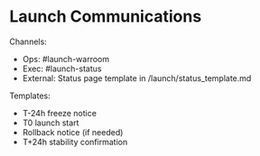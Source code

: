 # Launch Communications

Channels:
- Ops: #launch-warroom
- Exec: #launch-status
- External: Status page template in /launch/status_template.md

Templates:
- T-24h freeze notice
- T0 launch start
- Rollback notice (if needed)
- T+24h stability confirmation
